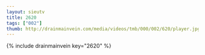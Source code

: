 ```yaml
--- 
layout: sieutv
title: 2620
tags: ["002"]
thumb: http://drainmainvein.com/media/videos/tmb/000/002/620/player.jpg
---
```

{% include drainmainvein key="2620" %} 

